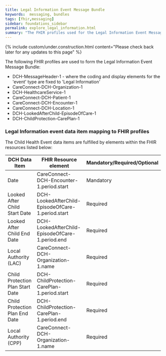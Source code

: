 ```yaml
---
title: Legal Information Event Message Bundle
keywords:  messaging, bundles
tags: [fhir,messaging]
sidebar: foundations_sidebar
permalink: explore_legal_information.html
summary: "The FHIR profiles used for the Legal Information Event Message Bundle"
---
```

{% include custom/under.construction.html content="Please check back later for any updates to this page" %}

The following FHIR profiles are used to form the Legal Information Event Message Bundle:

- DCH-MessageHeader-1 - where the coding and display elements for the 'event' type are fixed to 'Legal Information'
- CareConnect-DCH-Organization-1
- DCH-HealthcareService-1
- CareConnect-DCH-Patient-1
- CareConnect-DCH-Encounter-1
- CareConnect-DCH-Location-1
- DCH-LookedAfterChild-EpisodeOfCare-1
- DCH-ChildProtection-CarePlan-1

### Legal Information event data item mapping to FHIR profiles ###

The Child Health Event data items are fulfilled by elements within the FHIR resources listed below:

| DCH Data Item                    | FHIR Resource element                             | Mandatory/Required/Optional |
|----------------------------------|---------------------------------------------------|-----------------------------|
| Date                             | CareConnect-DCH-Encounter-1.period.start          | Mandatory                   |
| Looked After Child Start Date    | DCH-LookedAfterChild-EpisodeOfCare-1.period.start | Required                    |
| Looked After Child End Date      | DCH-LookedAfterChild-EpisodeOfCare-1.period.end   | Required                    |
| Local Authority (LAC)            | CareConnect-DCH-Organization-1.name               | Required                    |
| Child Protection Plan Start Date | DCH-ChildProtection-CarePlan-1.period.start       | Required                    |
| Child Protection Plan End Date   | DCH-ChildProtection-CarePlan-1.period.end         | Required                    |
| Local Authority (CPP)            | CareConnect-DCH-Organization-1.name               | Required                    |